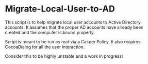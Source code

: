 # Migrate-Local-User-to-AD

This script is to help migrate local user accounts to Active Directory accounts. It assumes that the proper AD accounts have already been created and the computer is bound properly.

Script is meant to be run as root via a Casper Policy. It also requires CocoaDialog for all the user interaction.

Consider this to be highly unstable and a work in progress!
